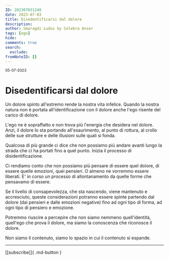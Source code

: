 ```yaml
---
ID: 202307031248
date: 2023-07-03
title: Disedentificarsi dal dolore
description:
author: Smaragdi Ludus by Celebra Anser
tags: [ego]
hide: 
comments: true
search:
  exclude:
fromNoteID: []  
---
```


<small>05-07-2023</small>
# Disedentificarsi dal dolore

Un dolore spinto all'estremo rende la nostra vita infelice. Quando la nostra natura non è portata all'identificazione con il dolore anche l'ego risente del carico di dolore.

L'ego ne è sopraffatto e non trova più l'energia che desidera nel dolore. Anzi, il dolore lo sta portando all'esaurimento, al punto di rottura, al crollo delle sue strutture e delle illusioni sulle quali si fonda.

Qualcosa di più grande ci dice che non possiamo più andare avanti lungo la strada che ci ha portati fino a quel punto. Inizia il processo di disidentificazione.

Ci rendiamo conto che non possiamo più pensare di essere quel dolore, di essere quelle emozioni, quei pensieri. O almeno ne vorremmo essere liberati. E' in corso un processo di allontanamento da quelle forme che pensavamo di essere.

Se il livello di consapevolezza, che sta nascendo, viene mantenuto e accresciuto, queste considerazioni potranno essere spinte partendo dal dolore (dai pensieri e dalle emozioni negative) fino ad ogni tipo di forma, ad ogni tipo di pensiero e emozione.

Potremmo riuscire a percepire che non siamo nemmeno quell'identità, quell'ego che prova il dolore, ma siamo la conoscenza che riconosce il dolore.

Non siamo il contenuto, siamo lo spazio in cui il contenuto si espande.

---
[[subscribe]]{ .md-button } 